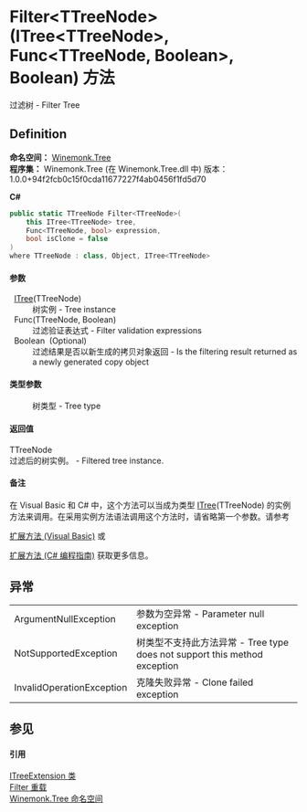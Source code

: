 # Filter&lt;TTreeNode&gt;(ITree&lt;TTreeNode&gt;, Func&lt;TTreeNode, Boolean&gt;, Boolean) 方法


过滤树 - Filter Tree



## Definition
**命名空间：** <a href="N_Winemonk_Tree.md">Winemonk.Tree</a>  
**程序集：** Winemonk.Tree (在 Winemonk.Tree.dll 中) 版本：1.0.0+94f2fcb0c15f0cda11677227f4ab0456f1fd5d70

**C#**
``` C#
public static TTreeNode Filter<TTreeNode>(
	this ITree<TTreeNode> tree,
	Func<TTreeNode, bool> expression,
	bool isClone = false
)
where TTreeNode : class, Object, ITree<TTreeNode>

```



#### 参数
<dl><dt>  <a href="T_Winemonk_Tree_ITree_1.md">ITree</a>(TTreeNode)</dt><dd>树实例 - Tree instance</dd><dt>  Func(TTreeNode, Boolean)</dt><dd>过滤验证表达式 - Filter validation expressions</dd><dt>  Boolean  (Optional)</dt><dd>过滤结果是否以新生成的拷贝对象返回 - Is the filtering result returned as a newly generated copy object</dd></dl>

#### 类型参数
<dl><dt /><dd>树类型 - Tree type</dd></dl>

#### 返回值
TTreeNode  
过滤后的树实例。 - Filtered tree instance.

#### 备注
在 Visual Basic 和 C# 中，这个方法可以当成为类型 <a href="T_Winemonk_Tree_ITree_1.md">ITree</a>(TTreeNode) 的实例方法来调用。在采用实例方法语法调用这个方法时，请省略第一个参数。请参考 <a href="https://docs.microsoft.com/dotnet/visual-basic/programming-guide/language-features/procedures/extension-methods" target="_blank" rel="noopener noreferrer">

扩展方法 (Visual Basic)</a> 或 <a href="https://docs.microsoft.com/dotnet/csharp/programming-guide/classes-and-structs/extension-methods" target="_blank" rel="noopener noreferrer">

扩展方法 (C# 编程指南)</a> 获取更多信息。

## 异常
<table>
<tr>
<td>ArgumentNullException</td>
<td>参数为空异常 - Parameter null exception</td></tr>
<tr>
<td>NotSupportedException</td>
<td>树类型不支持此方法异常 - Tree type does not support this method exception</td></tr>
<tr>
<td>InvalidOperationException</td>
<td>克隆失败异常 - Clone failed exception</td></tr>
</table>

## 参见


#### 引用
<a href="T_Winemonk_Tree_ITreeExtension.md">ITreeExtension 类</a>  
<a href="Overload_Winemonk_Tree_ITreeExtension_Filter.md">Filter 重载</a>  
<a href="N_Winemonk_Tree.md">Winemonk.Tree 命名空间</a>  
